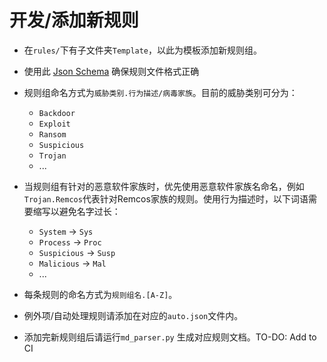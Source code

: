 # 开发/添加新规则

- 在`rules/`下有子文件夹`Template`，以此为模板添加新规则组。

- 使用此 [Json Schema](https://github.com/JerryLinLinLin/Huorong-HIPS-Rule-Schema) 确保规则文件格式正确

- 规则组命名方式为`威胁类别.行为描述/病毒家族`。目前的威胁类别可分为：
    
    - `Backdoor`
    - `Exploit`
    - `Ransom`
    - `Suspicious`
    - `Trojan`
    - ...

- 当规则组有针对的恶意软件家族时，优先使用恶意软件家族名命名，例如`Trojan.Remcos`代表针对Remcos家族的规则。使用行为描述时，以下词语需要缩写以避免名字过长：
    
    - `System` -> `Sys`
    - `Process` -> `Proc`
    - `Suspicious` -> `Susp`
    - `Malicious` -> `Mal`
    - ...

- 每条规则的命名方式为`规则组名.[A-Z]`。

- 例外项/自动处理规则请添加在对应的`auto.json`文件内。

- 添加完新规则组后请运行`md_parser.py` 生成对应规则文档。TO-DO: Add to CI
